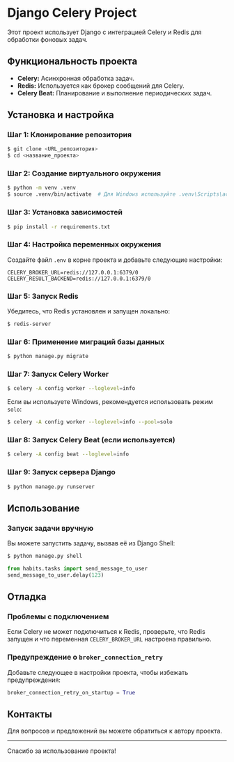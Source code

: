 # Django Celery Project

Этот проект использует Django с интеграцией Celery и Redis для обработки фоновых задач.

## Функциональность проекта

- **Celery:** Асинхронная обработка задач.
- **Redis:** Используется как брокер сообщений для Celery.
- **Celery Beat:** Планирование и выполнение периодических задач.

## Установка и настройка

### Шаг 1: Клонирование репозитория

```bash
$ git clone <URL_репозитория>
$ cd <название_проекта>
```

### Шаг 2: Создание виртуального окружения

```bash
$ python -m venv .venv
$ source .venv/bin/activate  # Для Windows используйте .venv\Scripts\activate
```

### Шаг 3: Установка зависимостей

```bash
$ pip install -r requirements.txt
```

### Шаг 4: Настройка переменных окружения

Создайте файл `.env` в корне проекта и добавьте следующие настройки:

```env
CELERY_BROKER_URL=redis://127.0.0.1:6379/0
CELERY_RESULT_BACKEND=redis://127.0.0.1:6379/0
```

### Шаг 5: Запуск Redis

Убедитесь, что Redis установлен и запущен локально:

```bash
$ redis-server
```

### Шаг 6: Применение миграций базы данных

```bash
$ python manage.py migrate
```

### Шаг 7: Запуск Celery Worker

```bash
$ celery -A config worker --loglevel=info
```

Если вы используете Windows, рекомендуется использовать режим `solo`:

```bash
$ celery -A config worker --loglevel=info --pool=solo
```

### Шаг 8: Запуск Celery Beat (если используется)

```bash
$ celery -A config beat --loglevel=info
```

### Шаг 9: Запуск сервера Django

```bash
$ python manage.py runserver
```

## Использование

### Запуск задачи вручную
Вы можете запустить задачу, вызвав её из Django Shell:

```bash
$ python manage.py shell
```

```python
from habits.tasks import send_message_to_user
send_message_to_user.delay(123)
```

## Отладка

### Проблемы с подключением
Если Celery не может подключиться к Redis, проверьте, что Redis запущен и что переменная `CELERY_BROKER_URL` настроена правильно.

### Предупреждение о `broker_connection_retry`
Добавьте следующее в настройки проекта, чтобы избежать предупреждения:

```python
broker_connection_retry_on_startup = True
```

## Контакты
Для вопросов и предложений вы можете обратиться к автору проекта.

---

Спасибо за использование проекта!

